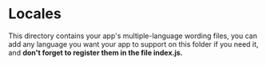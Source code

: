 # Locales

This directory contains your app's multiple-language wording files, you can add any language you want your app to support on this folder if you need it, and **don't forget to register them in the file index.js.**
